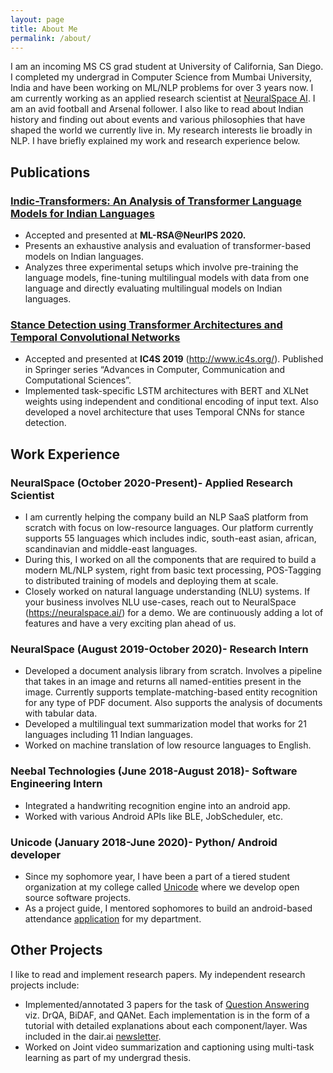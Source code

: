 ```yaml
---
layout: page
title: About Me
permalink: /about/
---
```


I am an incoming MS CS grad student at University of California, San Diego. I completed my undergrad in Computer Science from Mumbai University, India and have been working on ML/NLP problems for over 3 years now. I am currently working as an applied research scientist at [NeuralSpace AI](https://neuralspace.ai/). I am an avid football and Arsenal follower. I also like to read about Indian history and finding out about events and various philosophies that have shaped the world we currently live in. My research interests lie broadly in NLP. I have briefly explained my work and research experience below.

## Publications
### [Indic-Transformers: An Analysis of Transformer Language Models for Indian Languages](https://arxiv.org/abs/2011.02323)
* Accepted and presented at **ML-RSA@NeurIPS 2020.**
* Presents an exhaustive analysis and evaluation of transformer-based models on Indian languages.
* Analyzes three experimental setups which involve pre-training the language models, fine-tuning multilingual models with data from one language and directly evaluating  multilingual models on Indian languages.  

### [Stance Detection using Transformer Architectures and Temporal Convolutional Networks](https://link.springer.com/chapter/10.1007/978-981-15-4409-5_40)
* Accepted and presented at **IC4S 2019** (http://www.ic4s.org/). Published in Springer series “Advances in Computer, Communication and Computational Sciences”.
* Implemented task-specific LSTM architectures with BERT and XLNet weights using independent and conditional encoding of input text. Also developed a novel architecture that uses Temporal CNNs for stance detection. 

## Work Experience
###  NeuralSpace (October 2020-Present)- Applied Research Scientist
* I am currently helping the company build an NLP SaaS platform from scratch with focus on low-resource languages. Our platform currently supports 55 languages which includes  indic, south-east asian, african, scandinavian and middle-east languages.
*  During this, I worked on all the components that are required to build a modern ML/NLP system, right from basic text processing, POS-Tagging to distributed training of models and deploying them at scale.
*  Closely worked on natural language understanding (NLU) systems. If your business involves NLU use-cases, reach out to NeuralSpace (https://neuralspace.ai/) for a demo. We are continuously adding a lot of features and have a very exciting plan ahead of us.  

### NeuralSpace (August 2019-October 2020)- Research Intern
* Developed a document analysis library from scratch. Involves a pipeline that takes in an image and returns all named-entities present in the image. Currently supports template-matching-based entity recognition for any type of PDF document. Also supports the analysis of documents with tabular data.
* Developed a multilingual text summarization model that works for 21 languages including 11 Indian languages.   
* Worked on machine translation of low resource languages to English.  

### Neebal Technologies (June 2018-August 2018)- Software Engineering Intern
* Integrated a handwriting recognition engine into an android app. 
* Worked with various Android APIs like BLE, JobScheduler, etc. 

### Unicode (January 2018-June 2020)- Python/ Android developer  
* Since my sophomore year, I have been a part of a tiered student organization at my college called [Unicode](https://github.com/djunicode) where we develop open source software projects.
*  As a project guide, I mentored sophomores to build an android-based attendance [application](https://play.google.com/store/apps/details?id=io.github.djunicode.attendanceapp&hl=en_US) for my department.  

## Other Projects
I like to read and implement research papers. My independent research projects include:
* Implemented/annotated 3 papers for the task of [Question Answering](https://github.com/kushalj001/pytorch-question-answering) viz. DrQA, BiDAF, and QANet. Each implementation is in the form of a tutorial with detailed explanations about each component/layer. Was included in the dair.ai [newsletter](https://dair.ai/NLP_Newsletter_12_en/).  
* Worked on Joint video summarization and captioning using multi-task learning as part of my undergrad thesis.
